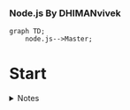 ### Node.js By DHIMANvivek

```mermaid
graph TD;
    node.js-->Master;
```



# Start


<details><summary>Notes</summary>
	<div class="button-group minor-group">
    
  
<p>
	
	
</div>

#### Notes

  <a>
  
  </a>
	
</div>

